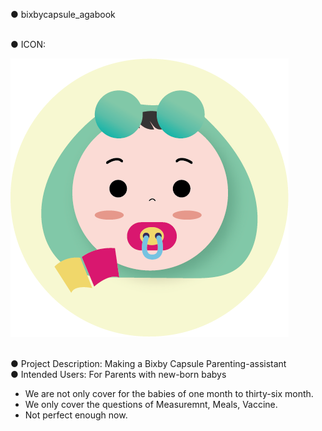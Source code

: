 ● bixbycapsule_agabook

<br>
● ICON:

![agabook_icon](/ideans_babybook.agabook/assets/images/agabook_icon.png)
<br>
<br>

● Project Description: Making a Bixby Capsule Parenting-assistant<br>
● Intended Users: For Parents with new-born babys<br>

* We are not only cover for the babies of one month to thirty-six month.
* We only cover the questions of Measuremnt, Meals, Vaccine.
* Not perfect enough now. 
